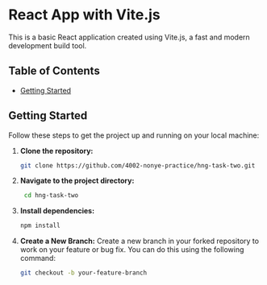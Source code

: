 # React App with Vite.js

This is a basic React application created using Vite.js, a fast and modern development build tool.

## Table of Contents

- [Getting Started](#getting-started)

## Getting Started

Follow these steps to get the project up and running on your local machine:

1. **Clone the repository:**

   ```bash
   git clone https://github.com/4002-nonye-practice/hng-task-two.git

   ```

2. **Navigate to the project directory:**
   ```bash
    cd hng-task-two
   ```
3. **Install dependencies:**
   ```bash
   npm install
   ```

2. **Create a New Branch:** Create a new branch in your forked repository to work on your feature or bug fix. You can do this using the following command:

   ```bash
   git checkout -b your-feature-branch

